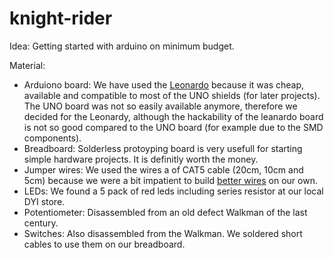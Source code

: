 knight-rider
============

Idea: Getting started with arduino on minimum budget.

Material: 

 - Arduiono board: We have used the [Leonardo](http://arduino.cc/en/Main/ArduinoBoardLeonardo) because it was cheap, available and compatible to most of the UNO shields (for later projects). The UNO board was not so easily available anymore, therefore we decided for the Leonardy, although the hackability of the leanardo board is not so good compared to the UNO board (for example due to the SMD components).
 - Breadboard: Solderless protoyping board is very usefull for starting simple hardware projects. It is definitly worth the money.
 - Jumper wires: We used the wires a of CAT5 cable (20cm, 10cm and 5cm) because we were a bit impatient to build [better wires](http://www.youtube.com/watch?v=0wpchXZIzJs) on our own.  
 - LEDs: We found a 5 pack of red leds including series resistor at our local DYI store.
 - Potentiometer: Disassembled from an old defect Walkman of the last century. 
 - Switches: Also disassembled from the Walkman. We soldered short cables to use them on our breadboard.


